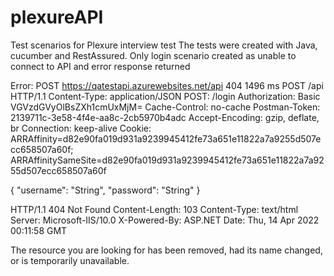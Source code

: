 # plexureAPI

Test scenarios for Plexure interview test
The tests were created with Java, cucumber and RestAssured.
Only login scenario created as unable to connect to API and error response returned

Error:
POST https://qatestapi.azurewebsites.net/api
404
1496 ms
POST /api HTTP/1.1
Content-Type: application/JSON
POST: /login
Authorization: Basic VGVzdGVyOlBsZXh1cmUxMjM=
Cache-Control: no-cache
Postman-Token: 2139711c-3e58-4f4e-aa8c-2cb5970b4adc
Accept-Encoding: gzip, deflate, br
Connection: keep-alive
Cookie: ARRAffinity=d82e90fa019d931a9239945412fe73a651e11822a7a9255d507ecc658507a60f; ARRAffinitySameSite=d82e90fa019d931a9239945412fe73a651e11822a7a9255d507ecc658507a60f
 
{
"username": "String",
"password": "String"
}
 
HTTP/1.1 404 Not Found
Content-Length: 103
Content-Type: text/html
Server: Microsoft-IIS/10.0
X-Powered-By: ASP.NET
Date: Thu, 14 Apr 2022 00:11:58 GMT
 
The resource you are looking for has been removed, had its name changed, or is temporarily unavailable.
